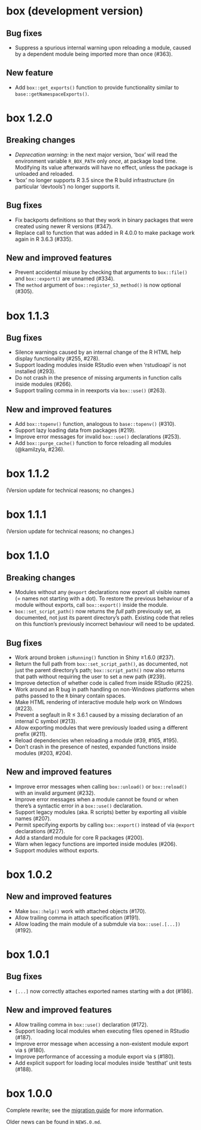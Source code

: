 # box (development version)

## Bug fixes

* Suppress a spurious internal warning upon reloading a module, caused by a dependent module being imported more than once (#363).

## New feature

* Add `box::get_exports()` function to provide functionality similar to `base::getNamespaceExports()`.

# box 1.2.0

## Breaking changes

* *Deprecation warning:* in the next major version, ‘box’ will read the environment variable `R_BOX_PATH` only *once*, at package load time. Modifying its value afterwards will have no effect, unless the package is unloaded and reloaded.
* ‘box’ no longer supports R 3.5 since the R build infrastructure (in particular ‘devtools’) no longer supports it.

## Bug fixes

* Fix backports definitions so that they work in binary packages that were created using newer R versions (#347).
* Replace call to function that was added in R 4.0.0 to make package work again in R 3.6.3 (#335).

## New and improved features

* Prevent accidental misuse by checking that arguments to `box::file()` and `box::export()` are unnamed (#334).
* The `method` argument of `box::register_S3_method()` is now optional (#305).


# box 1.1.3

## Bug fixes

* Silence warnings caused by an internal change of the R HTML help display functionality (#255, #278).
* Support loading modules inside RStudio even when ‘rstudioapi’ is not installed (#293).
* Do not crash in the presence of missing arguments in function calls inside modules (#266).
* Support trailing comma in in reexports via `box::use()` (#263).

## New and improved features

* Add `box::topenv()` function, analogous to `base::topenv()` (#310).
* Support lazy loading data from packages (#219).
* Improve error messages for invalid `box::use()` declarations (#253).
* Add `box::purge_cache()` function to force reloading all modules (@kamilzyla, #236).


# box 1.1.2

(Version update for technical reasons; no changes.)


# box 1.1.1

(Version update for technical reasons; no changes.)


# box 1.1.0

## Breaking changes

* Modules without any `@export` declarations now export all visible names (= names not starting with a dot). To restore the previous behaviour of a module without exports, call `box::export()` inside the module.
* `box::set_script_path()` now returns the *full* path previously set, as documented, not just its parent directory’s path. Existing code that relies on this function’s previously incorrect behaviour will need to be updated.

## Bug fixes

* Work around broken `isRunning()` function in Shiny ≥1.6.0 (#237).
* Return the full path from `box::set_script_path()`, as documented, not just the parent directory’s path; `box::script_path()` now also returns that path without requiring the user to set a new path (#239).
* Improve detection of whether code is called from inside RStudio (#225).
* Work around an R bug in path handling on non-Windows platforms when paths passed to the `R` binary contain spaces.
* Make HTML rendering of interactive module help work on Windows (#223).
* Prevent a segfault in R ≤ 3.6.1 caused by a missing declaration of an internal C symbol (#213).
* Allow exporting modules that were previously loaded using a different prefix (#211).
* Reload dependencies when reloading a module (#39, #165, #195).
* Don’t crash in the presence of nested, expanded functions inside modules (#203, #204).

## New and improved features

* Improve error messages when calling `box::unload()` or `box::reload()` with an invalid argument (#232).
* Improve error messages when a module cannot be found or when there’s a syntactic error in a `box::use()` declaration.
* Support legacy modules (aka. R scripts) better by exporting all visible names (#207).
* Permit specifying exports by calling `box::export()` instead of via `@export` declarations (#227).
* Add a standard module for core R packages (#200).
* Warn when legacy functions are imported inside modules (#206).
* Support modules without exports.


# box 1.0.2

## New and improved features

* Make `box::help()` work with attached objects (#170).
* Allow trailing comma in attach specification (#191).
* Allow loading the main module of a submdule via `box::use(.[...])` (#192).


# box 1.0.1

## Bug fixes

* `[...]` now correctly attaches exported names starting with a dot (#186).

## New and improved features

* Allow trailing comma in `box::use()` declaration (#172).
* Support loading local modules when executing files opened in RStudio (#187).
* Improve error message when accessing a non-existent module export via `$` (#180).
* Improve performance of accessing a module export via `$` (#180).
* Add explicit support for loading local modules inside ‘testthat’ unit tests (#188).


# box 1.0.0

Complete rewrite; see the [migration guide](https://klmr.me/box/articles/migration.html) for more information.

Older news can be found in `NEWS.0.md`.
